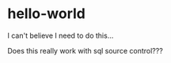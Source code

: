 # hello-world
I can't believe I need to do this...

Does this really work with sql source control???
